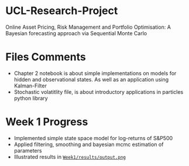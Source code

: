 # UCL-Research-Project
 Online Asset Pricing, Risk Management and Portfolio Optimisation: A Bayesian forecasting approach via Sequential Monte Carlo

# Files Comments
* Chapter 2 notebook is about simple implementations on models for hidden and observational states. As well as an application using Kalman-Filter
* Stochastic volatitlity file, is about introductory applications in particles python library

# Week 1 Progress
- Implemented simple state space model for log-returns of S&P500
- Applied filtering, smoothing and bayesian mcmc estimation of parameters
- Illustrated results in [`Week1/results/output.png`](Week1/results/output.png)
  
